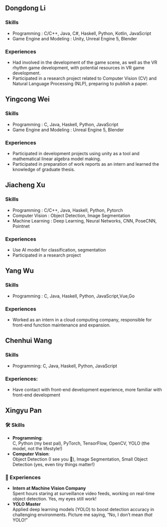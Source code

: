 ## Dongdong Li

### Skills
- Programming : C/C++, Java, C#, Haskell, Python, Kotlin, JavaScript
- Game Engine and Modeling : Unity, Unreal Engine 5, Blender

### Experiences
- Had involved in the development of the game scene, as well as the VR rhythm game development, with potential resources in VR game development.
- Participated in a research project related to Computer Vision (CV) and Natural Language Processing (NLP), preparing to publish a paper.


## Yingcong Wei

### Skills
- Programming : C, Java, Haskell, Python, JavaScript
- Game Engine and Modeling : Unreal Engine 5, Blender

### Experiences
- Participated in development projects using unity as a tool and mathematical linear algebra model making.
- Participated in preparation of work reports as an intern and learned the knowledge of graduate thesis.


## Jiacheng Xu

### Skills
- Programming : C/C++, Java, Haskell, Python, Pytorch
- Computer Vision : Object Detection, Image Segmentation
- Machine Learning : Deep Learning, Neural Networks, CNN, PoseCNN, Pointnet

### Experiences
- Use AI model for classification, segmentation
- Participated in a research project

## Yang Wu

### Skills
- Programming : C, Java, Haskell, Python, JavaScript,Vue,Go

### Experiences
- Worked as an intern in a cloud computing company, responsible for front-end function maintenance and expansion. 

## Chenhui Wang

### Skills
- Programming: C, Java, Haskell, Python, JavaScript
  
### Experiences:
- Have contact with front-end development experience, more familiar with front-end development


## Xingyu Pan

### 🛠 Skills
- **Programming**:  
  C, Python (my best pal), PyTorch, TensorFlow, OpenCV, YOLO (the model, not the lifestyle!)
- **Computer Vision**:  
  Object Detection (I see you 👀), Image Segmentation, Small Object Detection (yes, even tiny things matter!)

### 🧳 Experiences
- **Intern at Machine Vision Company**  
  Spent hours staring at surveillance video feeds, working on real-time object detection. Yes, my eyes still work!
- **YOLO Master**  
  Applied deep learning models (YOLO) to boost detection accuracy in challenging environments. Picture me saying, “No, I don’t mean *that* YOLO!”
